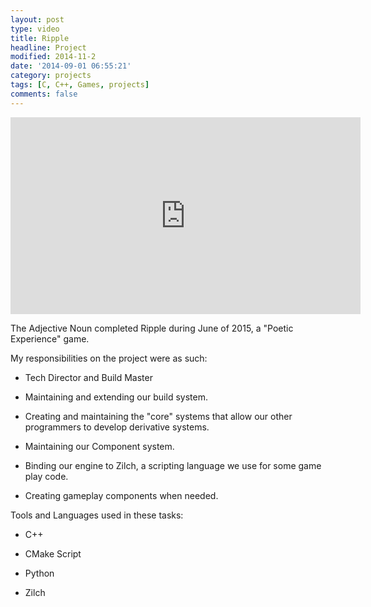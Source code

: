 ```yaml
---
layout: post
type: video
title: Ripple
headline: Project
modified: 2014-11-2
date: '2014-09-01 06:55:21'
category: projects
tags: [C, C++, Games, projects]
comments: false
---
```


<iframe width="560" height="315" src="https://www.youtube.com/embed/gUoXGoufYhE?controls=0" frameborder="0" allowfullscreen></iframe>

The Adjective Noun completed Ripple during June of 2015, a "Poetic Experience" game.

My responsibilities on the project were as such:

- Tech Director and Build Master

- Maintaining and extending our build system.  

- Creating and maintaining the "core" systems that allow our other programmers to develop derivative systems.  

- Maintaining our Component system.  

- Binding our engine to Zilch, a scripting language we use for some game play code.  

- Creating gameplay components when needed.  

Tools and Languages used in these tasks:

- C++  

- CMake Script  

- Python  

- Zilch  
